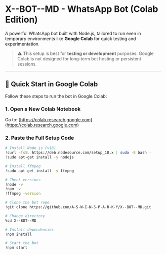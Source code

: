 # X--BOT--MD - WhatsApp Bot (Colab Edition)

A powerful WhatsApp bot built with Node.js, tailored to run even in temporary environments like **Google Colab** for quick testing and experimentation.

> ⚠️ This setup is best for **testing or development** purposes. Google Colab is not designed for long-term bot hosting or persistent sessions.

---

## 🚀 Quick Start in Google Colab

Follow these steps to run the bot in Google Colab:

### 1. Open a New Colab Notebook

Go to: [https://colab.research.google.com](https://colab.research.google.com)

### 2. Paste the Full Setup Code

```bash
# Install Node.js (v18)
!curl -fsSL https://deb.nodesource.com/setup_18.x | sudo -E bash -
!sudo apt-get install -y nodejs

# Install ffmpeg
!sudo apt-get install -y ffmpeg

# Check versions
!node -v
!npm -v
!ffmpeg -version

# Clone the bot repo
!git clone https://github.com/A-S-W-I-N-S-P-A-R-K-Y/X--BOT--MD.git

# Change directory
%cd X--BOT--MD

# Install dependencies
!npm install

# Start the bot
!npm start

